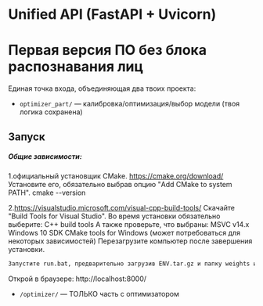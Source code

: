 # Unified API (FastAPI + Uvicorn) 
# Первая версия ПО без блока распознавания лиц
Единая точка входа, объединяющая два твоих проекта:

- `optimizer_part/` — калибровка/оптимизация/выбор модели (твоя логика сохранена)


## Запуск
##### Общие зависимости:
1.официальный установщик CMake. https://cmake.org/download/
Установите его, обязательно выбрав опцию "Add CMake to system PATH".
cmake --version

2.https://visualstudio.microsoft.com/visual-cpp-build-tools/
Скачайте "Build Tools for Visual Studio".
Во время установки обязательно выберите:
C++ build tools
А также проверьте, что выбраны:
MSVC v14.x
Windows 10 SDK
CMake tools for Windows (может потребоваться для некоторых зависимостей)
Перезагрузите компьютер после завершения установки.

```bash
Запустите run.bat, предварительно загрузив ENV.tar.gz и папку weights из google disk (https://drive.google.com/file/d/1leVnVAzmqxJCOMf5fjm5fQKKQdwqGv1M/view?usp=sharing).
```

Открой в браузере: http://localhost:8000/

- `/optimizer/` — ТОЛЬКО часть с оптимизатором

